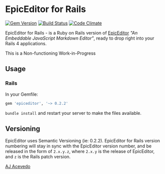 # EpicEditor for Rails
[![Gem Version](https://badge.fury.io/rb/epiceditor.png)](http://badge.fury.io/rb/epiceditor)
[![Build Status](https://travis-ci.org/AJAlabs/EpicEditor.png?branch=master)](https://travis-ci.org/AJAlabs/EpicEditor)
[![Code Climate](https://codeclimate.com/repos/520c836cf3ea004527039551/badges/a479df1697395a3c3040/gpa.png)](https://codeclimate.com/repos/520c836cf3ea004527039551/feed)


EpicEditor for Rails - is a Ruby on Rails version of [EpicEditor](http://epiceditor.com) *"An Embeddable JavaScript Markdown Editor"*, ready to drop right into your Rails 4 applications.


This is a Non-functioning Work-in-Progress


## Usage

### Rails

In your Gemfile:

```ruby
gem 'epiceditor', '~> 0.2.2'
```

`bundle install` and restart your server to make the files available.


## Versioning
EpicEditor uses Semantic Versioning (ie: 0.2.2). EpicEditor for Rails version numbering will stay in sync with the EpicEditor version number, and be released in the form of `2.x.y.z`, where `2.x.y` is the release of EpicEditor, and `z` is the Rails patch version.

[AJ Acevedo](https://twitter.com/AJ_Acevedo)